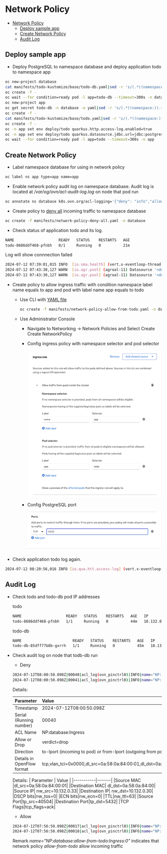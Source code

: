 # Network Policy
- [Network Policy](#network-policy)
  - [Deploy sample app](#deploy-sample-app)
  - [Create Network Policy](#create-network-policy)
  - [Audit Log](#audit-log)

## Deploy sample app
- Deploy PostgreSQL to namespace database and deploy application todo to namespace app

```bash
oc new-project database
cat manifests/todo-kustomize/base/todo-db.yaml|sed -r 's/(.*)(namespace:)(.+)/\1\2 database/' | \
oc create -f -
oc wait --for condition=ready pod -l app=todo-db --timeout=300s -n database
oc new-project app
oc get secret todo-db -n database -o yaml|sed -r 's/(.*)(namespace:)(.+)/\1\2 app/'|\
oc create -f -
cat manifests/todo-kustomize/base/todo.yaml|sed -r 's/(.*)(namespace:)(.+)/\1\2 app/'| \
oc create -f -
oc -n app set env deploy/todo quarkus.http.access-log.enabled=true
oc -n app set env deploy/todo quarkus.datasource.jdbc.url=jdbc:postgresql://todo-db.database.svc.cluster.local/todo
oc wait --for condition=ready pod -l app=todo --timeout=300s -n app
```

## Create Network Policy
- Label namespace database for using in network policy

```bash
oc label ns app type=app name=app
```
- Enable network policy audit log on namespace database. Audit log is located at */var/og/ovn/acl-audit-log.log* on node that pod run  

```bash
oc annotate ns database k8s.ovn.org/acl-logging='{"deny": "info","allow": "info"}'
```

- Create policy to [deny all](manifests/network-policy-deny-all.yaml) incoming traffic to namespace database

```bash
oc create -f manifests/network-policy-deny-all.yaml -n database
```

- Check status of application todo and its log.

```bash
NAME                    READY   STATUS    RESTARTS   AGE
todo-8686ddf468-pfnbh   0/1     Running   0          21m
```

Log will show connnection failed

```bash
2024-07-12 07:39:01,015 INFO  [io.sma.health] (vert.x-eventloop-thread-1) SRHCK01001: Reporting health down status: {"status":"DOWN","checks":[{"name":"Database connections health check","status":"DOWN","data":{"<default>":"Unable to execute the validation check for the default DataSource: Acquisition timeout while waiting for new connection"}}]}
2024-07-12 07:43:30,127 WARN  [io.agr.pool] (agroal-11) Datasource '<default>': The connection attempt failed.
2024-07-12 07:43:30,127 WARN  [io.agr.pool] (agroal-11) Datasource '<default>': Closing connection in incorrect state VALIDATION
```

- Create policy to allow ingress traffic with condition namespace label name equals to app and pod with label name app equals to todo
  - Use CLI with [YAML file](manifests/network-policy-allow-from-todo.yaml)
    ```bash
    oc create -f manifests/network-policy-allow-from-todo.yaml -n database
    ```
  - Use Administrator Console
    - Navigate to Networking -> Network Policies and Select Create Create NetworkPolicy
    - Config ingress policy with namespace selector and pod selector
      
      ![](images/network-policy-ingress-rule-1.png)
    
    - Config PostgreSQL port
      
      ![](images/network-policy-ingress-rule-2.png)

- Check application todo log again.

```bash
2024-07-12 08:20:56,016 INFO [io.qua.htt.access-log] (vert.x-eventloop-thread-1) 10.132.0.2 - - [12/Jul/2024:08:20:56 +0000] "GET /q/health/ready HTTP/1.1" 200 220 "-" "kube-probe/1.27"
```

## Audit Log
- Check todo and todo-db pod IP addresses
  
  todo
  
  ```bash
  NAME                    READY   STATUS    RESTARTS   AGE   IP            NODE                      NOMINATED NODE   READINESS GATES
  todo-8686ddf468-pfnbh   1/1     Running   0          44m   10.132.0.33   cluster2-42cfa8e0-5zhxq   <none>           <none>
  ```
 
  todo-db
  
  ```bash
  NAME                       READY   STATUS    RESTARTS   AGE   IP            NODE                      NOMINATED NODE   READINESS GATES
  todo-db-85dff77b8b-gxrrh   1/1     Running   0          45m   10.132.0.30   cluster2-42cfa8e0-5zhxq   <none>           <none>
  ```

- Check audit log on node that todb-db run
  - Deny
  
  ```bash
  2024-07-12T08:00:50.098Z|00040|acl_log(ovn_pinctrl0)|INFO|name="NP:database:Ingress", verdict=drop, severity=info, direction=to-lport: tcp,vlan_tci=0x0000,dl_src=0a:58:0a:84:00:01,dl_dst=0a:58:0a:84:00:1e,nw_src=10.132.0.33,nw_dst=10.132.0.30,nw_tos=0,nw_ecn=0,nw_ttl=63,nw_frag=no,tp_src=40504,tp_dst=5432,tcp_flags=psh|ack
  2024-07-12T08:00:50.098Z|00041|acl_log(ovn_pinctrl0)|INFO|name="NP:database:Ingress", verdict=drop, severity=info, direction=to-lport: tcp,vlan_tci=0x0000,dl_src=0a:58:0a:84:00:01,dl_dst=0a:58:0a:84:00:1e,nw_src=10.132.0.33,nw_dst=10.132.0.30,nw_tos=0,nw_ecn=0,nw_ttl=63,nw_frag=no,tp_src=40504,tp_dst=5432,tcp_flags=ack
  ```

  Details:
  
  | Parameter | Value |
  |-----------|-------|
  |Timestamp  |2024-07-12T08:00:50.098Z|
  |Serial (Running number)|  00040     |
  |ACL Name       |   NP:database:Ingress    |
  |Allow or Drop  |   verdict=drop   |
  |Direction| to-lport (incoming to pod) or from-lport (outgoing from pod)|
  |Details in OpenFlow format|tcp,vlan_tci=0x0000,dl_src=0a:58:0a:84:00:01,dl_dst=0a:58:0a:84:00:1e,nw_src=10.132.0.33,nw_dst=10.132.0.30,nw_tos=0,nw_ecn=0,nw_ttl=63,nw_frag=no,tp_src=40504,tp_dst=5432,tcp_flags=ack|
   

  Details:
  | Parameter | Value |
  |-----------|-------|
  |Source MAC |dl_src=0a:58:0a:84:00:01|
  |Destination MAC|  dl_dst=0a:58:0a:84:00|
  |Source IP|  nw_src=10.132.0.33|
  |Destination IP| nw_dst=10.132.0.30|
  |DSCP bits|nw_tos=0|
  |ECN bits|nw_ecn=0|
  |TTL|nw_ttl=63|
  |Source Port|tp_src=40504|
  |Destination Port|tp_dst=5432|
  |TCP Flags|tcp_flags=ack|

  - Allow

  ```bash
  2024-07-12T07:56:50.098Z|00017|acl_log(ovn_pinctrl0)|INFO|name="NP:database:allow-from-todo:Ingress:0", verdict=allow, severity=info, direction=to-lport: tcp,vlan_tci=0x0000,dl_src=0a:58:0a:84:00:01,dl_dst=0a:58:0a:84:00:1e,nw_src=10.132.0.33,nw_dst=10.132.0.30,nw_tos=0,nw_ecn=0,nw_ttl=63,nw_frag=no,tp_src=40504,tp_dst=5432,tcp_flags=ack
  2024-07-12T07:56:50.098Z|00018|acl_log(ovn_pinctrl0)|INFO|name="NP:database:allow-from-todo:Ingress:0", verdict=allow, severity=info, direction=to-lport: tcp,vlan_tci=0x0000,dl_src=0a:58:0a:84:00:01,dl_dst=0a:58:0a:84:00:1e,nw_src=10.132.0.33,nw_dst=10.132.0.30,nw_tos=0,nw_ecn=0,nw_ttl=63,nw_frag=no,tp_src=57262,tp_dst=5432,tcp_flags=psh|ack
  ```
  
  Remark
  *name="NP:database:allow-from-todo:Ingress:0"* indicates that network policy *allow-from-todo* allow incoming traffic
  

  






